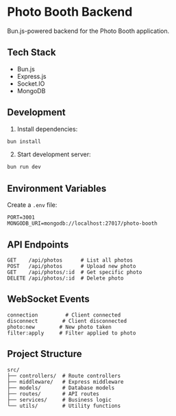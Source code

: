 # Photo Booth Backend

Bun.js-powered backend for the Photo Booth application.

## Tech Stack

- Bun.js
- Express.js
- Socket.IO
- MongoDB

## Development

1. Install dependencies:
```bash
bun install
```

2. Start development server:
```bash
bun run dev
```

## Environment Variables

Create a `.env` file:

```env
PORT=3001
MONGODB_URI=mongodb://localhost:27017/photo-booth
```

## API Endpoints

```
GET    /api/photos      # List all photos
POST   /api/photos      # Upload new photo
GET    /api/photos/:id  # Get specific photo
DELETE /api/photos/:id  # Delete photo
```

## WebSocket Events

```
connection         # Client connected
disconnect        # Client disconnected
photo:new        # New photo taken
filter:apply     # Filter applied to photo
```

## Project Structure

```
src/
├── controllers/  # Route controllers
├── middleware/   # Express middleware
├── models/       # Database models
├── routes/       # API routes
├── services/     # Business logic
└── utils/        # Utility functions
```
````
